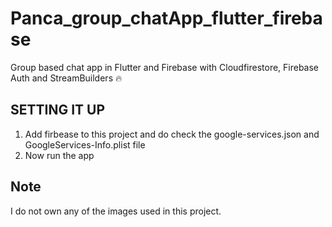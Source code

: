 # Panca_group_chatApp_flutter_firebase
Group based chat app in Flutter and Firebase with Cloudfirestore, Firebase Auth and StreamBuilders 🔥



 ## SETTING IT UP
 1. Add firbease to this project and do check the google-services.json and GoogleServices-Info.plist file
 2. Now run the app 
  


## Note
 I do not own any of the images used in this project.
